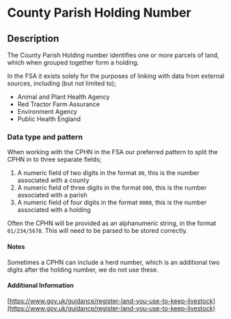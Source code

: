 # County Parish Holding Number

## Description
The County Parish Holding number identifies one or more parcels of land, which when grouped together form a holding.

In the FSA it exists solely for the purposes of linking with data from external sources, including (but not limited to);
- Animal and Plant Health Agency
- Red Tractor Farm Assurance
- Environment Agency
- Public Health England

### Data type and pattern
When working with the CPHN in the FSA our preferred pattern to split the CPHN in to three separate fields;
1. A numeric field of two digits in the format `00`, this is the number associated with a county
2. A numeric field of three digits in the format `000`, this is the number associated with a parish
3. A numeric field of four digits in the format `0000`, this is the number associated with a holding

Often the CPHN will be provided as an alphanumeric string, in the format `01/234/5678`. This will need to be parsed to be stored correctly.

#### Notes
Sometimes a CPHN can include a herd number, which is an additional two digits after the holding number, we do not use these.

#### Additional Information
[https://www.gov.uk/guidance/register-land-you-use-to-keep-livestock](https://www.gov.uk/guidance/register-land-you-use-to-keep-livestock)
